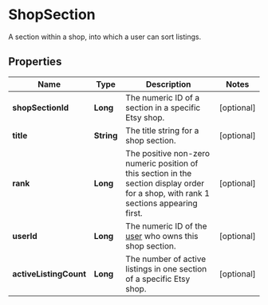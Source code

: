 

# ShopSection

A section within a shop, into which a user can sort listings.

## Properties

Name | Type | Description | Notes
------------ | ------------- | ------------- | -------------
**shopSectionId** | **Long** | The numeric ID of a section in a specific Etsy shop. |  [optional]
**title** | **String** | The title string for a shop section. |  [optional]
**rank** | **Long** | The positive non-zero numeric position of this section in the section display order for a shop, with rank 1 sections appearing first. |  [optional]
**userId** | **Long** | The numeric ID of the [user](/documentation/reference#tag/User) who owns this shop section. |  [optional]
**activeListingCount** | **Long** | The number of active listings in one section of a specific Etsy shop. |  [optional]



